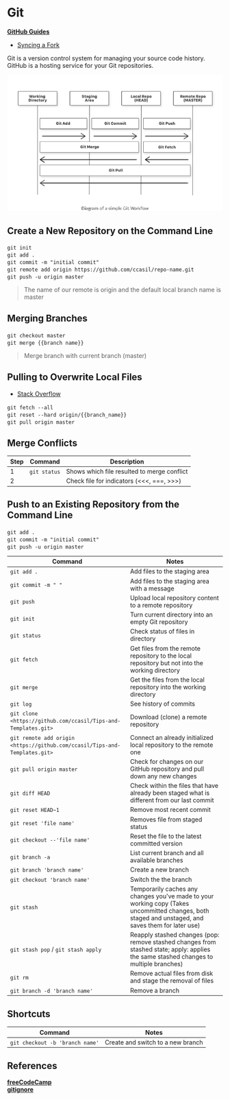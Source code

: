 # Git

**[GitHub Guides](https://guides.github.com/)**

* [Syncing a Fork](https://help.github.com/articles/syncing-a-fork/)

Git is a version control system for managing your source code history.
GitHub is a hosting service for your Git repositories.

![Git Workflow](./assets/gitworkflow.png)

## Create a New Repository on the Command Line

`git init`  
`git add .`  
`git commit -m "initial commit"`  
`git remote add origin https://github.com/ccasil/repo-name.git`  
`git push -u origin master`  
>The name of our remote is origin and the default local branch name is master

## Merging Branches

`git checkout master`  
`git merge {{branch name}}`
>Merge branch with current branch (master)

## Pulling to Overwrite Local Files

* [Stack Overflow](https://stackoverflow.com/questions/1125968/how-do-i-force-git-pull-to-overwrite-local-files)

`git fetch --all`  
`git reset --hard origin/{{branch_name}}`  
`git pull origin master`

## Merge Conflicts

| Step | Command      | Description                                 |
| ---- | ------------ | ------------------------------------------- |
| 1    | `git status` | Shows which file resulted to merge conflict |
| 2    |              | Check file for indicators (<<<, ===, >>>)   |

## Push to an Existing Repository from the Command Line

`git add .`  
`git commit -m "initial commit"`  
`git push -u origin master`  

| Command                                                                    | Notes                                                                                                                                               |
| -------------------------------------------------------------------------- | --------------------------------------------------------------------------------------------------------------------------------------------------- |
| `git add .`                                                                | Add files to the staging area                                                                                                                       |
| `git commit -m " "`                                                        | Add files to the staging area with a message                                                                                                        |
| `git push`                                                                 | Upload local repository content to a remote repository                                                                                              |
| `git init`                                                                 | Turn current directory into an empty Git repository                                                                                                 |
| `git status`                                                               | Check status of files in directory                                                                                                                  |
| `git fetch`                                                                | Get files from the remote repository to the local repository but not into the working directory                                                     |
| `git merge`                                                                | Get the files from the local repository into the working directory                                                                                  |
| `git log`                                                                  | See history of commits                                                                                                                              |
| `git clone  <https://github.com/ccasil/Tips-and-Templates.git>`            | Download (clone) a remote repository                                                                                                                |
| `git remote add origin <https://github.com/ccasil/Tips-and-Templates.git>` | Connect an already initialized local repository to the remote one                                                                                   |
| `git pull origin master`                                                   | Check for changes on our GitHub repository and pull down any new changes                                                                            |
| `git diff HEAD`                                                            | Check within the files that have already been staged what is different from our last commit                                                         |
| `git reset HEAD~1`                                                         | Remove most recent commit                                                                                                                           |
| `git reset 'file name'`                                                    | Removes file from staged status                                                                                                                     |
| `git checkout --'file name'`                                               | Reset the file to the latest committed version                                                                                                      |
| `git branch -a`                                                            | List current branch and all available branches                                                                                                      |
| `git branch 'branch name'`                                                 | Create a new branch                                                                                                                                 |
| `git checkout 'branch name'`                                               | Switch the the branch                                                                                                                               |
| `git stash`                                                                | Temporarily caches any changes you've made to your working copy (Takes uncommitted changes, both staged and unstaged, and saves them for later use) |
| `git stash pop` / `git stash apply`                                        | Reapply stashed changes (pop: remove stashed changes from stashed state; apply: applies the same stashed changes to multiple branches)              |
| `git rm`                                                                   | Remove actual files from disk and stage the removal of files                                                                                        |
| `git branch -d 'branch name'`                                              | Remove a branch                                                                                                                                     |

## Shortcuts

| Command                         | Notes                             |
| ------------------------------- | --------------------------------- |
| `git checkout -b 'branch name'` | Create and switch to a new branch |

## References

**[freeCodeCamp](https://medium.freecodecamp.org/learn-the-basics-of-git-in-under-10-minutes-da548267cc91?fbclid=IwAR26svmMfO4MK4iWiqYpepnZm3zRy1_VeXwmu5wjgP-0iwecib-b3iwNdfg)**  
**[gitignore](https://git-scm.com/docs/gitignore)**
